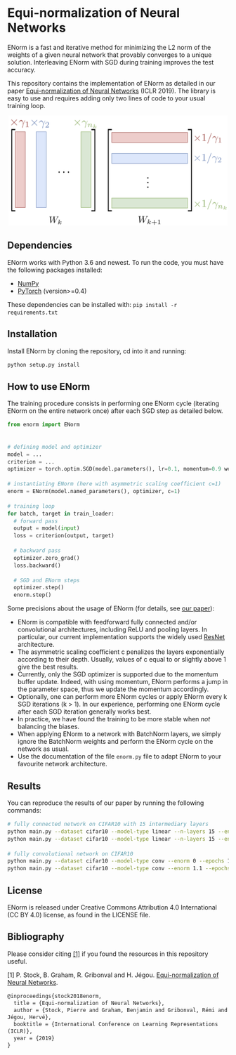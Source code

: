# Equi-normalization of Neural Networks
 ENorm is a fast and iterative method for minimizing the L2 norm of the weights of a given neural network that provably converges to a unique solution.  Interleaving ENorm with SGD during training improves the test accuracy.

This repository contains the implementation of ENorm as detailed in our paper [Equi-normalization of Neural Networks](https://arxiv.org/abs/1902.10416) (ICLR 2019). The library is easy to use and requires adding only two lines of code to your usual training loop.

<p align="center">
<img src="illustration.png" alt="Matrices $W_k$ and $W_{k+1}$ are updated by multiplying the columns of the first matrix with rescaling coefficients. The rows of the second matrix are inversely rescaled to ensure that the product of the two matrices is unchanged. The rescaling coefficients are strictly positive to ensure functional equivalence when the matrices are interleaved with \mbox{ReLUs}. This rescaling is applied iteratively to each pair of adjacent matrices" width="500px"></p>


## Dependencies
ENorm works with Python 3.6 and newest. To run the code, you must have the following packages installed:
- [NumPy](http://www.numpy.org/)
- [PyTorch](http://pytorch.org/) (version>=0.4)

These dependencies can be installed with:
`
pip install -r requirements.txt
`

## Installation
Install ENorm by cloning the repository, cd into it and running:
```bash
python setup.py install
```

## How to use ENorm

The training procedure consists in performing one ENorm cycle (iterating ENorm on the entire network once) after each SGD step as detailed below.
```python
from enorm import ENorm


# defining model and optimizer
model = ...
criterion = ...
optimizer = torch.optim.SGD(model.parameters(), lr=0.1, momentum=0.9 weight_decay=1e-4)

# instantiating ENorm (here with asymmetric scaling coefficient c=1)
enorm = ENorm(model.named_parameters(), optimizer, c=1)

# training loop
for batch, target in train_loader:
  # forward pass
  output = model(input)
  loss = criterion(output, target)

  # backward pass
  optimizer.zero_grad()
  loss.backward()

  # SGD and ENorm steps
  optimizer.step()
  enorm.step()
```
Some precisions about the usage of ENorm (for details, see [our paper](https://arxiv.org/abs/1902.10416)):
- ENorm is compatible with feedforward fully connected and/or convolutional architectures, including ReLU and pooling layers. In particular, our current implementation supports the widely used [ResNet](https://arxiv.org/abs/1512.03385) architecture.
- The asymmetric scaling coefficient c penalizes the layers exponentially according to their depth. Usually, values of c equal to or slightly above 1 give the best results.
- Currently, only the SGD optimizer is supported due to the momentum buffer update. Indeed, with using momentum, ENorm performs a jump in the parameter space, thus we update the momentum accordingly.
- Optionally, one can perform more ENorm cycles or apply ENorm every k SGD iterations (k > 1). In our experience, performing one ENorm cycle after each SGD iteration generally works best.
- In practice, we have found the training to be more stable when *not* balancing the biases.
- When applying ENorm to a network with BatchNorm layers, we simply ignore the BatchNorm weights and perform the ENorm cycle on the network as usual.
- Use the documentation of the file `enorm.py` file to adapt ENorm to your favourite network architecture.

## Results
You can reproduce the results of our paper by running the following commands:
```bash
# fully connected network on CIFAR10 with 15 intermediary layers
python main.py --dataset cifar10 --model-type linear --n-layers 15 --enorm 0 --epochs 60 --lr 0.1 --weight-decay 1e-3 --momentum 0 --n-iter 5
python main.py --dataset cifar10 --model-type linear --n-layers 15 --enorm 1.2 --epochs 60 --lr 0.1 --weight-decay 1e-3 --momentum 0 --n-iter 5

# fully convolutional network on CIFAR10
python main.py --dataset cifar10 --model-type conv --enorm 0 --epochs 128  --lr 0.05 --weight-decay 1e-3 --momentum 0.9 --n-iter 5
python main.py --dataset cifar10 --model-type conv --enorm 1.1 --epochs 128 --lr 0.05 --weight-decay 1e-3 --momentum 0.9 --n-iter 5
```

## License
ENorm is released under Creative Commons Attribution 4.0 International (CC BY 4.0) license, as found in the LICENSE file.

## Bibliography
Please consider citing [[1]](https://arxiv.org/abs/1902.10416) if you found the resources in this repository useful.

[1] P. Stock, B. Graham, R. Gribonval and H. Jégou. [Equi-normalization of Neural Networks](https://arxiv.org/abs/1902.10416).
```
@inproceedings{stock2018enorm,
  title = {Equi-normalization of Neural Networks},
  author = {Stock, Pierre and Graham, Benjamin and Gribonval, Rémi and Jégou, Hervé},
  booktitle = {International Conference on Learning Representations (ICLR)},
  year = {2019}
}
```

